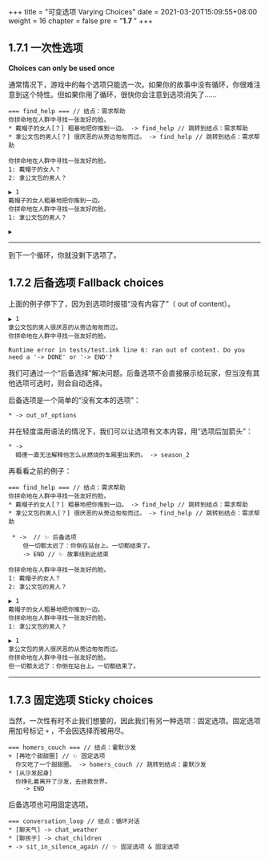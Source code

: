 +++
title = "可变选项 Varying Choices"
date = 2021-03-20T15:09:55+08:00
weight = 16
chapter = false
pre = "<b>1.7 </b>"
+++

## 1.7.1 一次性选项

**Choices can only be used once**

通常情况下，游戏中的每个选项只能选一次。如果你的故事中没有循环，你很难注意到这个特性。但如果你用了循环，很快你会注意到选项消失了……

```
=== find_help === // 结点：需求帮助
你拼命地在人群中寻找一张友好的脸。
* 戴帽子的女人[？] 粗暴地把你推到一边。 -> find_help // 跳转到结点：需求帮助
* 拿公文包的男人[？] 很厌恶的从旁边匆匆而过。 -> find_help // 跳转到结点：需求帮助
```

```
你拼命地在人群中寻找一张友好的脸。
1: 戴帽子的女人？
2: 拿公文包的男人？

▶ 1
戴帽子的女人粗暴地把你推到一边。
你拼命地在人群中寻找一张友好的脸。
1: 拿公文包的男人？

▶
```

---

到下一个循环，你就没剩下选项了。 

## 1.7.2 后备选项 Fallback choices

上面的例子停下了，因为到选项时报错“没有内容了”（ out of content）。

```
▶ 1
拿公文包的男人很厌恶的从旁边匆匆而过。
你拼命地在人群中寻找一张友好的脸。

Runtime error in tests/test.ink line 6: ran out of content. Do you need a '-> DONE' or '-> END'?
```

我们可通过一个“后备选择”解决问题。后备选项不会直接展示给玩家，但当没有其他选项可选时，则会自动选择。

后备选项是一个简单的“没有文本的选项”：

```
* -> out_of_options
```

并在轻度滥用语法的情况下，我们可以让选项有文本内容，用“选项后加箭头”：

```
* -> 
  姆德一直无法解释他怎么从燃烧的车厢里出来的。 -> season_2
```

再看看之前的例子：

```
=== find_help === // 结点：需求帮助
你拼命地在人群中寻找一张友好的脸。
* 戴帽子的女人[？] 粗暴地把你推到一边。 -> find_help // 跳转到结点：需求帮助
* 拿公文包的男人[？] 很厌恶的从旁边匆匆而过。 -> find_help // 跳转到结点：需求帮助
  
 * ->  // ✨ 后备选项
    但一切都太迟了：你倒在站台上。一切都结束了。
    -> END // ✨ 故事线到此结束
```

```
你拼命地在人群中寻找一张友好的脸。
1: 戴帽子的女人？
2: 拿公文包的男人？

▶ 1
戴帽子的女人粗暴地把你推到一边。
你拼命地在人群中寻找一张友好的脸。
1: 拿公文包的男人？

▶ 1
拿公文包的男人很厌恶的从旁边匆匆而过。
你拼命地在人群中寻找一张友好的脸。
但一切都太迟了：你倒在站台上。一切都结束了。
```

---

## 1.7.3 固定选项 Sticky choices

当然，一次性有时不止我们想要的，因此我们有另一种选项：固定选项。固定选项用加号标记 `+` ，不会因选择而被用尽。

```
=== homers_couch === // 结点：霍默沙发
+ [再吃个甜甜圈] // ✨ 固定选项
  你又吃了一个甜甜圈。 -> homers_couch // 跳转到结点：霍默沙发
* [从沙发起身] 
  你挣扎着离开了沙发，去拯救世界。
    -> END
```
后备选项也可用固定选项。

```
=== conversation_loop // 结点：循环对话
* [聊天气] -> chat_weather 
* [聊孩子] -> chat_children 
+ -> sit_in_silence_again // ✨ 固定选项 & 固定选项
```